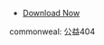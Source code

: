 * <a id="download" href="https://git-scm.com/download/win"><i class="fa fa-download"></i><span> Download Now</span></a>


<span class="hljs-attr">  commonweal:</span> <span class="hljs-string">公益404</span>